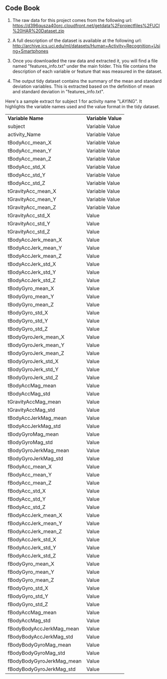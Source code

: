 ## Code Book

1. The raw data for this project comes from the following url: <br>
https://d396qusza40orc.cloudfront.net/getdata%2Fprojectfiles%2FUCI%20HAR%20Dataset.zip

2. A full description of the dataset is available at the following url: <br>
http://archive.ics.uci.edu/ml/datasets/Human+Activity+Recognition+Using+Smartphones 

3. Once you downloaded the raw data and extracted it, you will find a file named "features_info.txt" under the main folder. This file contains the description of each variable or feature that was measured in the dataset.

4. The output tidy dataset contains the summary of the mean and standard deviation variables. This is extracted based on the definition of mean and standard deviation in "features_info.txt". 

Here's a sample extract for subject 1 for activity name "LAYING". It highlights the variable names used and the value format in the tidy dataset.
<table>
<tr>
<td><b>Variable Name</b></td>
<td><b>Variable Value</b></td>
</tr>
<tr>
<td>subject</td>
<td>Variable Value</td>
</tr>
<tr>
<td>activity_Name</td>
<td>Variable Value</td>
</tr>
<tr>
<td>tBodyAcc_mean_X</td>
<td>Variable Value</td>
</tr>
<tr>
<td>tBodyAcc_mean_Y</td>
<td>Variable Value</td>
</tr>
<tr>
<td>tBodyAcc_mean_Z</td>
<td>Variable Value</td>
</tr>
<tr>
<td>tBodyAcc_std_X</td>
<td>Variable Value</td>
</tr>
<tr>
<td>tBodyAcc_std_Y</td>
<td>Variable Value</td>
</tr>
<tr>
<td>tBodyAcc_std_Z</td>
<td>Variable Value</td>
</tr>
<tr>
<td>tGravityAcc_mean_X</td>
<td>Variable Value</td>
</tr>
<tr>
<td>tGravityAcc_mean_Y</td>
<td>Variable Value</td>
</tr>
<tr>
<td>tGravityAcc_mean_Z</td>
<td>Variable Value</td>
</tr>
<tr>
<td>tGravityAcc_std_X</td>
<td>Value</td>
</tr>
<tr>
<td>tGravityAcc_std_Y</td>
<td>Value</td>
</tr>
<tr>
<td>tGravityAcc_std_Z</td>
<td>Value</td>
</tr>
<tr>
<td>tBodyAccJerk_mean_X</td>
<td>Value</td>
</tr>
<tr>
<td>tBodyAccJerk_mean_Y</td>
<td>Value</td>
</tr>
<tr>
<td>tBodyAccJerk_mean_Z</td>
<td>Value</td>
</tr>
<tr>
<td>tBodyAccJerk_std_X</td>
<td>Value</td>
</tr>
<tr>
<td>tBodyAccJerk_std_Y</td>
<td>Value</td>
</tr>
<tr>
<td>tBodyAccJerk_std_Z</td>
<td>Value</td>
</tr>
<tr>
<td>tBodyGyro_mean_X</td>
<td>Value</td>
</tr>
<tr>
<td>tBodyGyro_mean_Y</td>
<td>Value</td>
</tr>
<tr>
<td>tBodyGyro_mean_Z</td>
<td>Value</td>
</tr>
<tr>
<td>tBodyGyro_std_X</td>
<td>Value</td>
</tr>
<tr>
<td>tBodyGyro_std_Y</td>
<td>Value</td>
</tr>
<tr>
<td>tBodyGyro_std_Z</td>
<td>Value</td>
</tr>
<tr>
<td>tBodyGyroJerk_mean_X</td>
<td>Value</td>
</tr>
<tr>
<td>tBodyGyroJerk_mean_Y</td>
<td>Value</td>
</tr>
<tr>
<td>tBodyGyroJerk_mean_Z</td>
<td>Value</td>
</tr>
<tr>
<td>tBodyGyroJerk_std_X</td>
<td>Value</td>
</tr>
<tr>
<td>tBodyGyroJerk_std_Y</td>
<td>Value</td>
</tr>
<tr>
<td>tBodyGyroJerk_std_Z</td>
<td>Value</td>
</tr>
<tr>
<td>tBodyAccMag_mean</td>
<td>Value</td>
</tr>
<tr>
<td>tBodyAccMag_std</td>
<td>Value</td>
</tr>
<tr>
<td>tGravityAccMag_mean</td>
<td>Value</td>
</tr>
<tr>
<td>tGravityAccMag_std</td>
<td>Value</td>
</tr>
<tr>
<td>tBodyAccJerkMag_mean</td>
<td>Value</td>
</tr>
<tr>
<td>tBodyAccJerkMag_std</td>
<td>Value</td>
</tr>
<tr>
<td>tBodyGyroMag_mean</td>
<td>Value</td>
</tr>
<tr>
<td>tBodyGyroMag_std</td>
<td>Value</td>
</tr>
<tr>
<td>tBodyGyroJerkMag_mean</td>
<td>Value</td>
</tr>
<tr>
<td>tBodyGyroJerkMag_std</td>
<td>Value</td>
</tr>
<tr>
<td>fBodyAcc_mean_X</td>
<td>Value</td>
</tr>
<tr>
<td>fBodyAcc_mean_Y</td>
<td>Value</td>
</tr>
<tr>
<td>fBodyAcc_mean_Z</td>
<td>Value</td>
</tr>
<tr>
<td>fBodyAcc_std_X</td>
<td>Value</td>
</tr>
<tr>
<td>fBodyAcc_std_Y</td>
<td>Value</td>
</tr>
<tr>
<td>fBodyAcc_std_Z</td>
<td>Value</td>
</tr>
<tr>
<td>fBodyAccJerk_mean_X</td>
<td>Value</td>
</tr>
<tr>
<td>fBodyAccJerk_mean_Y</td>
<td>Value</td>
</tr>
<tr>
<td>fBodyAccJerk_mean_Z</td>
<td>Value</td>
</tr>
<tr>
<td>fBodyAccJerk_std_X</td>
<td>Value</td>
</tr>
<tr>
<td>fBodyAccJerk_std_Y</td>
<td>Value</td>
</tr>
<tr>
<td>fBodyAccJerk_std_Z</td>
<td>Value</td>
</tr>
<tr>
<td>fBodyGyro_mean_X</td>
<td>Value</td>
</tr>
<tr>
<td>fBodyGyro_mean_Y</td>
<td>Value</td>
</tr>
<tr>
<td>fBodyGyro_mean_Z</td>
<td>Value</td>
</tr>
<tr>
<td>fBodyGyro_std_X</td>
<td>Value</td>
</tr>
<tr>
<td>fBodyGyro_std_Y</td>
<td>Value</td>
</tr>
<tr>
<td>fBodyGyro_std_Z</td>
<td>Value</td>
</tr>
<tr>
<td>fBodyAccMag_mean</td>
<td>Value</td>
</tr>
<tr>
<td>fBodyAccMag_std</td>
<td>Value</td>
</tr>
<tr>
<td>fBodyBodyAccJerkMag_mean</td>
<td>Value</td>
</tr>
<tr>
<td>fBodyBodyAccJerkMag_std</td>
<td>Value</td>
</tr>
<tr>
<td>fBodyBodyGyroMag_mean</td>
<td>Value</td>
</tr>
<tr>
<td>fBodyBodyGyroMag_std</td>
<td>Value</td>
</tr>
<tr>
<td>fBodyBodyGyroJerkMag_mean</td>
<td>Value</td>
</tr>
<tr>
<td>fBodyBodyGyroJerkMag_std</td>
<td>Value</td>
</tr>
</table>



